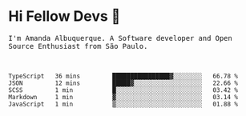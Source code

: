 # Hi Fellow Devs :wave:
   
<p>
  <samp>
    I'm Amanda Albuquerque. A Software developer and Open Source Enthusiast from São Paulo.
  </samp>

  
<!--   [![Twitter Follow](https://img.shields.io/twitter/follow/alalbux?style=social)](https://www.twitter.com/alalbux)
  [![Linkedin Badge](https://img.shields.io/badge/-alalbux-blue?style=flat-square&logo=Linkedin&logoColor=white&link=https://www.linkedin.com/in/alalbux/)](https://www.linkedin.com/in/alalbux/)
  [![Medium Badge](https://img.shields.io/badge/-alalbux-black?style=flat-square&logo=Medium&logoColor=white&link=https://medium.com/@alalbux)](https://medium.com/@alalbux) -->
</p>

  <br/>
  

<!--START_SECTION:waka-->
```text
TypeScript   36 mins         ████████████████▓░░░░░░░░   66.78 % 
JSON         12 mins         █████▓░░░░░░░░░░░░░░░░░░░   22.66 % 
SCSS         1 min           █░░░░░░░░░░░░░░░░░░░░░░░░   03.42 % 
Markdown     1 min           ▓░░░░░░░░░░░░░░░░░░░░░░░░   03.14 % 
JavaScript   1 min           ▒░░░░░░░░░░░░░░░░░░░░░░░░   01.88 % 
```
<!--END_SECTION:waka-->

